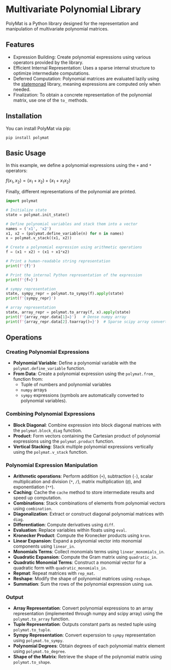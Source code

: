 # Multivariate Polynomial Library

PolyMat is a Python library designed for the representation and manipulation of multivariate polynomial matrices.


## Features

* Expression Building: Create polynomial expressions using various operators provided by the library.
* Efficient Internal Representation: Uses a sparse internal structure to optimize intermediate computations.
* Deferred Computation: Polynomial matrices are evaluated lazily using the [statemonad](https://github.com/MichaelSchneeberger/state-monad) library, meaning expressions are computed only when needed.
* Finalization: To obtain a concrete representation of the polynomial matrix, use one of the `to_` methods.


## Installation

You can install PolyMat via pip:

```
pip install polymat
```


## Basic Usage

In this example, we define a polynomial expressions using the `+` and `*` operators:

$f(x_1, x_2) = (x_1 + x_2) + (x_1 + x_1 x_2)$

Finally, different representations of the polynomial are printed.

``` python
import polymat

# Initialize state
state = polymat.init_state()

# Define polynomial variables and stack them into a vector
names = ('x1', 'x2')
x1, x2 = (polymat.define_variable(n) for n in names)
x = polymat.v_stack((x1, x2))

# Create a polynomial expression using arithmetic operations
f = (x1 + x2) + (x1 + x1*x2)

# Print a human-readable string representation
print(f'{f}')

# Print the internal Python representation of the expression
print(f'{f=}')

# sympy representation
state, sympy_repr = polymat.to_sympy(f).apply(state)
print(f'{sympy_repr}')

# array representation
state, array_repr = polymat.to_array(f, x).apply(state)
print(f'{array_repr.data[1]=}')   # Dense numpy array
print(f'{array_repr.data[2].toarray()=}')  # Sparse scipy array converted to numpy
```


## Operations

### Creating Polynomial Expressions

- **Polynomial Variable**: Define a polynomial variable with the `polymat.define_variable` function.
- **From Data**: Create a polynomial expression using the `polymat.from_` function from:
    - Tuple of numbers and polynomial variables
    - `numpy` arrays
    - `sympy` expressions (symbols are automatically converted to polynomial variables).

### Combining Polynomial Expressions

- **Block Diagonal**: Combine expression into block diagonal matrices with the `polymat.block_diag` function.
- **Product**: Form vectors containing the Cartesian product of polynomial expressions using the `polymat.product` function.
- **Vertical Stacking**: Stack multiple polynomial expressions vertically using the `polymat.v_stack` function.

### Polynomial Expression Manipulation

- **Arithmetic operations**: Perform addition (`+`), subtraction (`-`), scalar multiplication and division (`*`, `/`), matrix multiplication (`@`), and exponentiation (`**`).
- **Caching**: Cache the `cache` method to store intermediate results and speed up computation.
- **Combinations**: Stack combinations of elements from polynomial vectors using `combination`.
- **Diagonalization**: Extract or construct diagonal polynomial matrices with `diag`.
- **Differentiation**: Compute derivatives using `diff`.
- **Evaluation**: Replace variables within floats using `eval`.
- **Kronecker Product**: Compute the Kronecker products using `kron`.
- **Linear Expansion**: Expand a polynomial vector into monomial components using `linear_in`.
- **Monomials Terms**: Collect monomials terms using `linear_monomials_in`.
- **Quadratic Expansion**: Compute the Gram matrix using `quadratic_in`.
- **Quadratic Monomial Terms**: Construct a monomial vector for a quadratic form with `quadratic_monomials_in`.
- **Repmat**: Repeat matrices with `rep_mat`.
- **Reshape**: Modify the shape of polynomial matrices using `reshape`.
- **Summation**: Sum the rows of the polynomial expression using `sum`.

### Output

- **Array Representation**: Convert polynomial expressions to an array representation (implemented through numpy and scipy array) using the `polymat.to_array` function.
- **Tuple Representation**: Outputs constant parts as nested tuple using `polymat.to_tuple`.
- **Sympy Representation**: Convert experssion to `sympy` representation using `polymat.to_sympy`.
- **Polynomial Degrees**: Obtain degrees of each polynomial matrix element using `polymat.to_degree`.
- **Shape of the Matrix**: Retrieve the shape of the polynomial matrix using `polymat.to_shape`.

<!-- 
## References

Here are some references related to this probject:
*  -->
